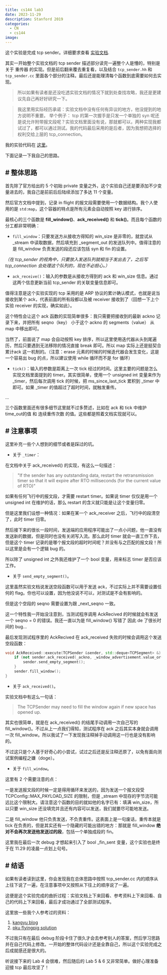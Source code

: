 ```yaml
---
title: cs144 lab3
date: 2023-11-29
description: Stanford 2019
categories: 
  - CN
  - cs144
image: 
---
```


这个实验是完成 tcp sender。详细要求查看 [实验文档](https://kangyupl.gitee.io/cs144.github.io/assignments/lab3.pdf).

其实一开始整个实验文档的 tcp sender 描述部分读完一遍整个人是懵的，特别是关于 重传器 的实现。但是前后翻来覆去重复看，以及结合 `tcp_sender.hh` 和 `tcp_sender.cc` 里面各个部分的注释。最后还是能理清每个函数到底需要如何去实现。

> 所以如果有读者是还没吃透实验文档的情况下就到处查找攻略，我还是更建议先自己再好好研究一下。

> 我这里用实际经历承诺：实验文档中没有任何有异议的地方，他没提到的地方说明不重要。
> 举个例子： tcp 的第一次握手是只发一个单独的 syn 呢还是说允许附带报文段呢？实验文档里面没有说，那就都可以，两种实现我都试过了，都可以通过测试。我的代码最后采用的是后者，因为我想把选择的权利交给上层的 tcp_connection。

我的实验代码在 [这里](https://github.com/pandacase/cs144-computer-networking/tree/solution)。

下面记录一下我自己的思路。

## # 整体思路

首先除了官方给出的 5 个初始 private 变量之外，这个实验自己还是要添加不少变量进去的，我自己是前前后后陆续添加了多达 11 个变量。

然后官方文档中提到，记录 in flight 的报文段需要使用一个数据结构。我个人使用的是 `std:map`，这个容器的特点是所有元素会自动按照 key 进行排序。

最核心的三个函数是 **fill_window()**、**ack_received()** 和 **tick()**。而且每个函数的分工都非常明确：

- `fill_window`：只要发送方从接收方得知的 win_size 是非零的，就尝试从 _stream 中读取数据，然后填充到 _segment_out 的发送队列中。值得注意的是 fill_window 负责发送的段还应该包括 syn 和 fin 的设置。 

*（在 tcp_sender 的视角中，只要放入发送队列就相当于发出去了，之后写 tcp_connection 会处理这个队列的，现在不必担心。）*

- `ack_receive()`：输入的参数是从接收方得到的 ack 和 win_size 信息。通过这两个信息更新当前 tcp_sender 的关联变量信息即可。

值得注意是这个实验实现的 tcp 采用的是 ARP 协议的累计确认模式，也就是说当接收到某个 ack，代表前面的所有段都以及被 receiver 接收到了（回想一下上个实验 receiver 的实现，确实如此）。

这个特性会让这个 ack 函数的实现简单很多：我只需要把接收到的最新 ackno 记录下来，并把所有 seqno（key） 小于这个 ackno 的 segments（value） 从 map 中移出即可。

当然了，前面说了 map 会自动按照 key 排序，所以这里使用迭代器从头到尾遍历，然后只要遇到无法移除的情况直接 break 即可。所以 map 实际上还是挺契合 累计ack 这一机制的。（注意：erase 元素的时候的时候迭代器会发生变化，这是一个容易出 bug 的点，所以建议使用 while 循环而不是 for 循环）

- `tick()`：输入的参数是距离上一次 tick 经过的时间。这里主要的问题是怎么实现文档里面提到的 timer。其实很简单，使用一个 unsigned int 变量来作为 _timer，然后每次调用 tick 的时候，把 ms_since_last_tick 累积到 _timer 中即可。如果 _timer 的值超过了超时时间，就触发重传。

...

三个函数里面还有很多细节这里就不过多赘述，比如在 ack 和 tick 中维护 time_out的值 和 连续重传次数 的值。这些都是照着文档实现就可以。


## # 注意事项

这里补充一些个人想到的细节或者是踩过的坑。

- 关于 `_timer`：

在文档中关于 ack_received() 的实现，有这么一句描述：

> "If the sender has any outstanding data, restart the retransmission timer so that it will expire after RTO milliseconds (for the current value of RTO)"

如果有任何飞行中的报文段，才需要 restart timer。如果说 timer 仅仅是用一个 unsigned int 在维护的话，那么 restart 的含义就只能是让这个变量归零。

但是这里我们设想一种情况：如果在某一个 ack_receiver 之后，飞行中的段清空了，此时 timer 归零。

然后接下来的很长一段时间，发送端的应用程序可能出了一点小问题，他一直没有发送新的数据，但是同时也没有关闭写入流。那么此时 timer 就会一直工作下去，但是这个 timer 记录的是哪个报文段的超时时间呢？并没有与之匹配的报文段！所以这里是会有一个逻辑 bug 的。

所以除了 unsigned int 之外我还维护了一个 bool 变量，用来标志 timer 是否应该工作。


- 关于 `send_empty_segment()`。

这里虽然实验文档说发送空段函数可以用于发送 ack，不过实际上并不需要设置任何的 flag。你也可以设置，因为他没说不可以，对测试是不会有影响的。

但是这个空段的 seqno 需要设置为跟 _next_seqno 一致。

这一个特性我一开始没注意到，当测试程序调用 AckRecived 的时候就会有发送一个 seqno = 0 的错误。我还一直以为是 fill_window() 写错了 因此 de 了很长时间的 bug...

最后发现测试程序里的 AckRecived 在 ack_received 失败的时候会调用这个发送空段函数：

```cpp
void AckReceived::execute(TCPSender &sender, std::deque<TCPSegment> &) const {
    if (not sender.ack_received(_ackno, _window_advertisement.value_or(DEFAULT_TEST_WINDOW))) {
        sender.send_empty_segment();
    }
    sender.fill_window();
}
```

- 关于 `ack_received()`。

实验文档中有这么一句话：

> The TCPSender may need to fill the window again if new space has opened up. 

其实也很简单，就是在 ack_received() 的结尾手动调用一次自己写的 fill_window()。不过从上一点我们得知，测试程序在 ack 之后其实本身就会调用一次 fill_window。所以我试了一下发现我注释掉手动调用这一行也是没有影响的。

不过这只是个人基于好奇心的小尝试，试过之后还是反注释还原了，以免有面向测试案例编程之嫌（doge）。

- 关于 `fill_window`。

这里有 2 个需要注意的点：

一是发送报文段的时候一定是得用循环来发送的，因为发送一个报文段受 TCPConfig::MAX_PAYLOAD_SIZE 的限制，但是 _stream 中现存的字节流可能远比这个限制大。请注意这个函数的目的就如他的名字已有：填满 win_size，所以只要 win_size 还没填完并且还有内容可以发送，我们就要尽可能地发送。

二是 fill_window 他只负责发送，不负责重传。这表面上是一句废话，重传本就是 tick 在负责的，但是其实还有一个隐藏的可能出错的地方：那就是 fill_window **绝对不会再次发送他发送过的段**，包括一个单独成段的 fin。

这里我在最后一次 debug 才想起来引入了 bool _fin_sent 变量，这个实验也是终于在 11.29 的凌晨一点划上句号。


## # 结语

如果有读者读到这里，你会发现我在总体思路中按照 tcp_sender.cc 内的顺序从上往下说了一遍，在注意事项中又按照从下往上的顺序说了一遍。

这便是这个实验完成的曲折过程：实验文档上下来回看、参考资料上下来回看、自己的代码上下来回看，最后才成功通过了全部测试程序。

这里放一些我个人参考过的资料：

1. [kangyu blog](https://www.cnblogs.com/kangyupl/p/stanford_cs144_labs.html#187390039)
2. [pku flyingpig solution](https://github.com/PKUFlyingPig/CS144-Computer-Network/blob/master/libsponge/tcp_sender.cc)

不过我只有在最后 debug 阶段卡住了很久才会去参考别人的答案，然后学习思路并在自己代码上修改。一开始的整体代码设计还是全靠自己，所以这个实验完成之后成就感还是很大的。

听说接下来的 Lab 4 会很难，然后随后的 Lab 5 & 6 又非常简单。做好心理准备迎接 tcp 最后攻坚了！